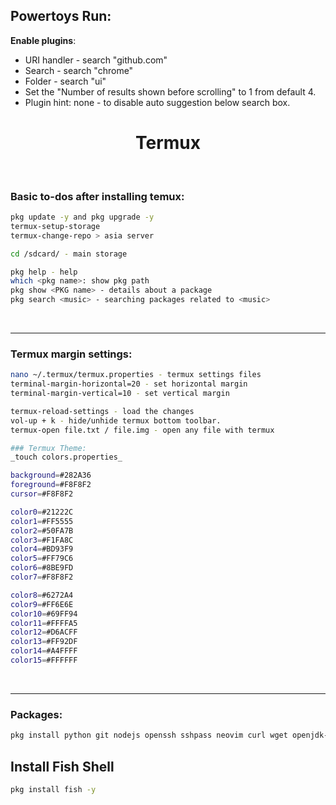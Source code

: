 ## Powertoys Run:

**Enable plugins**:
- URI handler - search "github.com"
- Search - search "chrome"
- Folder - search "ui"
- Set the "Number of results shown before scrolling" to 1 from default 4.
- Plugin hint: none - to disable auto suggestion below search box.

    

<div style="text-align: center;">   <h1>  Termux  </h1>  </div>  <br>

### Basic to-dos after installing temux:

```bash
pkg update -y and pkg upgrade -y
termux-setup-storage
termux-change-repo > asia server

cd /sdcard/ - main storage

pkg help - help
which <pkg name>: show pkg path
pkg show <PKG name> - details about a package
pkg search <music> - searching packages related to <music>
```
  
<br> <hr>

### Termux margin settings:

```bash
nano ~/.termux/termux.properties - termux settings files
terminal-margin-horizontal=20 - set horizontal margin
terminal-margin-vertical=10 - set vertical margin

termux-reload-settings - load the changes
vol-up + k - hide/unhide termux bottom toolbar.
termux-open file.txt / file.img - open any file with termux

### Termux Theme:
_touch colors.properties_
```


```bash
background=#282A36
foreground=#F8F8F2
cursor=#F8F8F2

color0=#21222C
color1=#FF5555
color2=#50FA7B
color3=#F1FA8C
color4=#BD93F9
color5=#FF79C6
color6=#8BE9FD
color7=#F8F8F2

color8=#6272A4
color9=#FF6E6E
color10=#69FF94
color11=#FFFFA5
color12=#D6ACFF
color13=#FF92DF
color14=#A4FFFF
color15=#FFFFFF
```

<br>  <hr>

### Packages:

```bash
pkg install python git nodejs openssh sshpass neovim curl wget openjdk-17 which -y
```

<!-- ===================================================================================================================================== -->


## Install Fish Shell
```bash
pkg install fish -y
```


